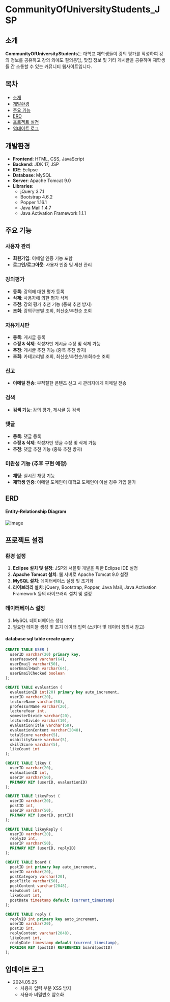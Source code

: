 # CommunityOfUniversityStudents_JSP

## 소개
**CommunityOfUniversityStudents**는 대학교 재학생들이 강의 평가를 작성하여 강의 정보를 공유하고 강의 외에도 질의응답, 맛집 정보 및 기타 게시글을 공유하며 재학생들 간 소통할 수 있는 커뮤니티 웹사이트입니다.


## 목차
- [소개](#소개)
- [개발환경](#개발환경)
- [주요 기능](#주요-기능)
- [ERD](#ERD)
- [프로젝트 설정](#프로젝트-설정)
- [업데이트 로그](#업데이트-로그)


## 개발환경
- **Frontend**: HTML, CSS, JavaScript
- **Backend**: JDK 17, JSP
- **IDE**: Eclipse
- **Database**: MySQL
- **Server**: Apache Tomcat 9.0
- **Libraries**:
  - jQuery 3.7.1
  - Bootstrap 4.6.2
  - Popper 1.16.1
  - Java Mail 1.4.7
  - Java Activation Framework 1.1.1


## 주요 기능
### 사용자 관리
- **회원가입**: 이메일 인증 기능 포함
- **로그인/로그아웃**: 사용자 인증 및 세션 관리

### 강의평가
- **등록**: 강의에 대한 평가 등록
- **삭제**: 사용자에 의한 평가 삭제
- **추천**: 강의 평가 추천 기능 (중복 추천 방지)
- **조회**: 강의구분별 조회, 최신순/추천순 조회

### 자유게시판
- **등록**: 게시글 등록
- **수정 & 삭제**: 작성자만 게시글 수정 및 삭제 가능
- **추천**: 게시글 추천 기능 (중복 추천 방지)
- **조회**: 카테고리별 조회, 최신순/추천순/조회수순 조회

### 신고
- **이메일 전송**: 부적절한 콘텐츠 신고 시 관리자에게 이메일 전송

### 검색
- **검색 기능**: 강의 평가, 게시글 등 검색

### 댓글
- **등록**: 댓글 등록
- **수정 & 삭제**: 작성자만 댓글 수정 및 삭제 가능
- **추천**: 댓글 추천 기능 (중복 추천 방지)

### 미완성 기능 (추후 구현 예정)
- **채팅**: 실시간 채팅 기능
- **재학생 인증**: 이메일 도메인이 대학교 도메인이 아닐 경우 가입 불가

## ERD
#### Entity-Relationship Diagram
![image](https://github.com/ehyunseok/CommunityOfUniversityStudents_JSP/assets/121013391/87f11134-778e-428f-86fe-4c0c865d450a)


## 프로젝트 설정
### 환경 설정
1. **Eclipse 설치 및 설정**: JSP와 서블릿 개발을 위한 Eclipse IDE 설정
2. **Apache Tomcat 설치**: 웹 서버로 Apache Tomcat 9.0 설정
3. **MySQL 설치**: 데이터베이스 설정 및 초기화
4. **라이브러리 설치**: jQuery, Bootstrap, Popper, Java Mail, Java Activation Framework 등의 라이브러리 설치 및 설정

### 데이터베이스 설정
1. MySQL 데이터베이스 생성
2. 필요한 테이블 생성 및 초기 데이터 입력 (스키마 및 데이터 정의서 참고)

#### database sql table create query
```sql
CREATE TABLE USER (
  userID varchar(20) primary key,
  userPassword varchar(64),
  userEmail varchar(50),
  userEmailHash varchar(64),
  userEmailChecked boolean
);

CREATE TABLE evaluation (
  evaluationID int(20) primary key auto_increment,
  userID varchar(20),
  lectureName varchar(50),
  professorName varchar(20),
  lectureYear int,
  semesterDivide varchar(20),
  lectureDivide varchar(10),
  evaluationTitle varchar(50),
  evaluationContent varchar(2048),
  totalScore varchar(5),
  usabilityScore varchar(5),
  skillScore varchar(5),
  likeCount int
);

CREATE TABLE likey (
  userID varchar(20),
  evaluationID int,
  userIP varchar(50),
  PRIMARY KEY (userID, evaluationID)
);

CREATE TABLE likeyPost (
  userID varchar(20),
  postID int,
  userIP varchar(50),
  PRIMARY KEY (userID, postID)
);

CREATE TABLE likeyReply (
  userID varchar(20),
  replyID int,
  userIP varchar(50),
  PRIMARY KEY (userID, replyID)
);

CREATE TABLE board (
  postID int primary key auto_increment,
  userID varchar(20),
  postCategory varchar(20),
  postTitle varchar(50),
  postContent varchar(2048),
  viewCount int,
  likeCount int,
  postDate timestamp default (current_timestamp)
);

CREATE TABLE reply (
  replyID int primary key auto_increment,
  userID varchar(20),
  postID int,
  replyContent varchar(2048),
  likeCount int,
  replyDate timestamp default (current_timestamp),
  FOREIGN KEY (postID) REFERENCES board(postID)
);
```

## 업데이트 로그
- 2024.05.25
  - 사용자 입력 부분 XSS 방지
  - 사용자 비밀번호 암호화
